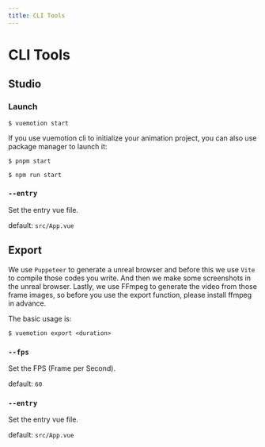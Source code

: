 ```yaml
---
title: CLI Tools
---
```


# CLI Tools

## Studio

### Launch

```shell
$ vuemotion start
```

If you use vuemotion cli to initialize your animation project, you can also use package manager to launch it:

```shell
$ pnpm start
```
```shell
$ npm run start
```

### `--entry`

Set the entry vue file.

default: `src/App.vue`

## Export

We use `Puppeteer` to generate a unreal browser and before this we use `Vite` to compile those codes you write. And then we make some screenshots in the unreal browser. Lastly, we use FFmpeg to generate the video from those frame images, so before you use the export function, please install ffmpeg in advance.

The basic usage is:

```shell
$ vuemotion export <duration>
```

### `--fps`

Set the FPS (Frame per Second).

default: `60`

### `--entry`

Set the entry vue file.

default: `src/App.vue`